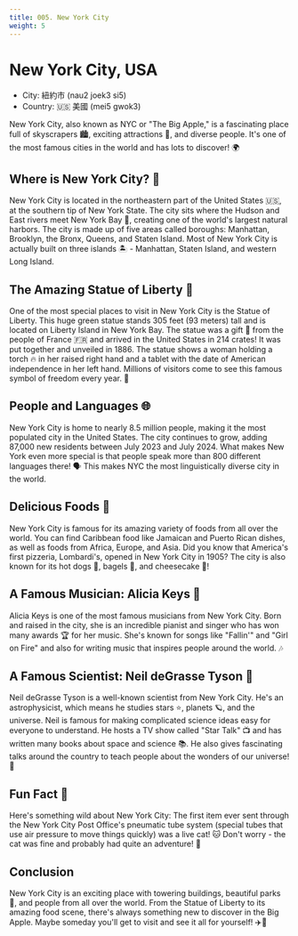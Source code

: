 ```yaml
---
title: 005. New York City
weight: 5
---
```


# New York City, USA

- City: 紐約市 (nau2 joek3 si5)
- Country: 🇺🇸 美國 (mei5 gwok3)

New York City, also known as NYC or "The Big Apple," is a fascinating place full of skyscrapers 🏙️, exciting attractions 🎡, and diverse people. It's one of the most famous cities in the world and has lots to discover! 🌍

## Where is New York City? 📍

New York City is located in the northeastern part of the United States 🇺🇸, at the southern tip of New York State. The city sits where the Hudson and East rivers meet New York Bay 🌊, creating one of the world's largest natural harbors. The city is made up of five areas called boroughs: Manhattan, Brooklyn, the Bronx, Queens, and Staten Island. Most of New York City is actually built on three islands 🏝️ - Manhattan, Staten Island, and western Long Island.

## The Amazing Statue of Liberty 🗽

One of the most special places to visit in New York City is the Statue of Liberty. This huge green statue stands 305 feet (93 meters) tall and is located on Liberty Island in New York Bay. The statue was a gift 🎁 from the people of France 🇫🇷 and arrived in the United States in 214 crates! It was put together and unveiled in 1886. The statue shows a woman holding a torch 🔥 in her raised right hand and a tablet with the date of American independence in her left hand. Millions of visitors come to see this famous symbol of freedom every year. 🌟

## People and Languages 🌐

New York City is home to nearly 8.5 million people, making it the most populated city in the United States. The city continues to grow, adding 87,000 new residents between July 2023 and July 2024. What makes New York even more special is that people speak more than 800 different languages there! 🗣️ This makes NYC the most linguistically diverse city in the world.

## Delicious Foods 🍕

New York City is famous for its amazing variety of foods from all over the world. You can find Caribbean food like Jamaican and Puerto Rican dishes, as well as foods from Africa, Europe, and Asia. Did you know that America's first pizzeria, Lombardi's, opened in New York City in 1905? The city is also known for its hot dogs 🌭, bagels 🥯, and cheesecake 🍰!

## A Famous Musician: Alicia Keys 🎹

Alicia Keys is one of the most famous musicians from New York City. Born and raised in the city, she is an incredible pianist and singer who has won many awards 🏆 for her music. She's known for songs like "Fallin'" and "Girl on Fire" and also for writing music that inspires people around the world. 🎶

## A Famous Scientist: Neil deGrasse Tyson 🌌

Neil deGrasse Tyson is a well-known scientist from New York City. He's an astrophysicist, which means he studies stars ⭐, planets 🪐, and the universe. Neil is famous for making complicated science ideas easy for everyone to understand. He hosts a TV show called "Star Talk" 📺 and has written many books about space and science 📚. He also gives fascinating talks around the country to teach people about the wonders of our universe! 🚀

## Fun Fact 🤔

Here's something wild about New York City: The first item ever sent through the New York City Post Office's pneumatic tube system (special tubes that use air pressure to move things quickly) was a live cat! 🐱 Don't worry - the cat was fine and probably had quite an adventure! 🎢

## Conclusion

New York City is an exciting place with towering buildings, beautiful parks 🌳, and people from all over the world. From the Statue of Liberty to its amazing food scene, there's always something new to discover in the Big Apple. Maybe someday you'll get to visit and see it all for yourself! ✈️🌆